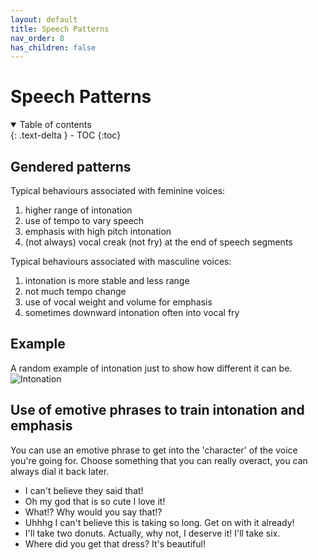 ```yaml
---
layout: default
title: Speech Patterns
nav_order: 8
has_children: false
---
```


# Speech Patterns
<details open markdown="block">
  <summary>
    Table of contents
  </summary>
{: .text-delta }
- TOC
{:toc}
</details>

## Gendered patterns

Typical behaviours associated with feminine voices:
1. higher range of intonation
2. use of tempo to vary speech
3. emphasis with high pitch intonation
4. (not always) vocal creak (not fry) at the end of speech segments 

Typical behaviours associated with masculine voices:
1. intonation is more stable and less range
2. not much tempo change
3. use of vocal weight and volume for emphasis
4. sometimes downward intonation often into vocal fry 

## Example
A random example of intonation just to show how different it can be.
![Intonation](intonation.png)

## Use of emotive phrases to train intonation and emphasis
You can use an emotive phrase to get into the 'character' of the voice you're going for. Choose something that you can really overact, you can always dial it back later.

- I can't believe they said that!
- Oh my god that is so cute I love it!
- What!? Why would you say that!?
- Uhhhg I can't believe this is taking so long. Get on with it already!
- I'll take two donuts. Actually, why not, I deserve it! I'll take six.
- Where did you get that dress? It's beautiful!

